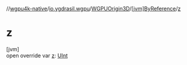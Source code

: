 //[wgpu4k-native](../../../../index.md)/[io.ygdrasil.wgpu](../../index.md)/[WGPUOrigin3D](../index.md)/[[jvm]ByReference](index.md)/[z](z.md)

# z

[jvm]\
open override var [z](z.md): [UInt](https://kotlinlang.org/api/core/kotlin-stdlib/kotlin/-u-int/index.html)